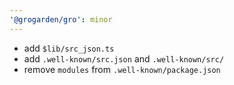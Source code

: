 ```yaml
---
'@grogarden/gro': minor
---
```


- add `$lib/src_json.ts`
- add `.well-known/src.json` and `.well-known/src/`
- remove `modules` from `.well-known/package.json`
